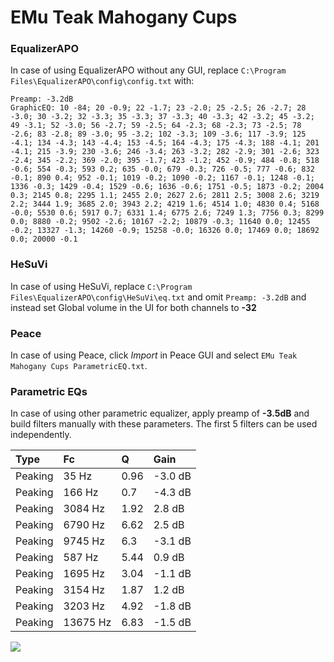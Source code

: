 # EMu Teak Mahogany Cups

### EqualizerAPO
In case of using EqualizerAPO without any GUI, replace `C:\Program Files\EqualizerAPO\config\config.txt`
with:
```
Preamp: -3.2dB
GraphicEQ: 10 -84; 20 -0.9; 22 -1.7; 23 -2.0; 25 -2.5; 26 -2.7; 28 -3.0; 30 -3.2; 32 -3.3; 35 -3.3; 37 -3.3; 40 -3.3; 42 -3.2; 45 -3.2; 49 -3.1; 52 -3.0; 56 -2.7; 59 -2.5; 64 -2.3; 68 -2.3; 73 -2.5; 78 -2.6; 83 -2.8; 89 -3.0; 95 -3.2; 102 -3.3; 109 -3.6; 117 -3.9; 125 -4.1; 134 -4.3; 143 -4.4; 153 -4.5; 164 -4.3; 175 -4.3; 188 -4.1; 201 -4.1; 215 -3.9; 230 -3.6; 246 -3.4; 263 -3.2; 282 -2.9; 301 -2.6; 323 -2.4; 345 -2.2; 369 -2.0; 395 -1.7; 423 -1.2; 452 -0.9; 484 -0.8; 518 -0.6; 554 -0.3; 593 0.2; 635 -0.0; 679 -0.3; 726 -0.5; 777 -0.6; 832 -0.1; 890 0.4; 952 -0.1; 1019 -0.2; 1090 -0.2; 1167 -0.1; 1248 -0.1; 1336 -0.3; 1429 -0.4; 1529 -0.6; 1636 -0.6; 1751 -0.5; 1873 -0.2; 2004 0.3; 2145 0.8; 2295 1.1; 2455 2.0; 2627 2.6; 2811 2.5; 3008 2.6; 3219 2.2; 3444 1.9; 3685 2.0; 3943 2.2; 4219 1.6; 4514 1.0; 4830 0.4; 5168 -0.0; 5530 0.6; 5917 0.7; 6331 1.4; 6775 2.6; 7249 1.3; 7756 0.3; 8299 0.0; 8880 -0.2; 9502 -2.6; 10167 -2.2; 10879 -0.3; 11640 0.0; 12455 -0.2; 13327 -1.3; 14260 -0.9; 15258 -0.0; 16326 0.0; 17469 0.0; 18692 0.0; 20000 -0.1
```

### HeSuVi
In case of using HeSuVi, replace `C:\Program Files\EqualizerAPO\config\HeSuVi\eq.txt` and omit `Preamp:
-3.2dB` and instead set Global volume in the UI for both channels to **-32**

### Peace
In case of using Peace, click *Import* in Peace GUI and select `EMu Teak Mahogany Cups ParametricEQ.txt`.

### Parametric EQs
In case of using other parametric equalizer, apply preamp of **-3.5dB** and build filters manually with
these parameters. The first 5 filters can be used independently.

| Type    | Fc       |    Q | Gain    |
|:--------|:---------|:-----|:--------|
| Peaking | 35 Hz    | 0.96 | -3.0 dB |
| Peaking | 166 Hz   | 0.7  | -4.3 dB |
| Peaking | 3084 Hz  | 1.92 | 2.8 dB  |
| Peaking | 6790 Hz  | 6.62 | 2.5 dB  |
| Peaking | 9745 Hz  | 6.3  | -3.1 dB |
| Peaking | 587 Hz   | 5.44 | 0.9 dB  |
| Peaking | 1695 Hz  | 3.04 | -1.1 dB |
| Peaking | 3154 Hz  | 1.87 | 1.2 dB  |
| Peaking | 3203 Hz  | 4.92 | -1.8 dB |
| Peaking | 13675 Hz | 6.83 | -1.5 dB |

![](https://raw.githubusercontent.com/jaakkopasanen/AutoEq/master/results/innerfidelity/sbaf-serious/EMu%20Teak%20Mahogany%20Cups/EMu%20Teak%20Mahogany%20Cups.png)